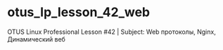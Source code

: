 # otus_lp_lesson_42_web
OTUS Linux Professional Lesson #42 | Subject: Web протоколы, Nginx, Динамический веб
